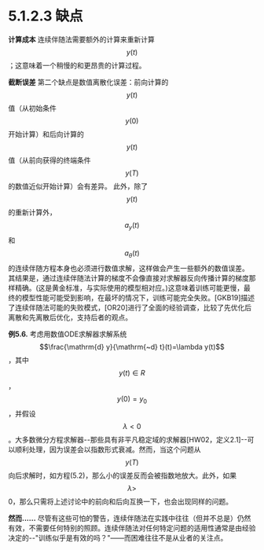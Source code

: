 # 5.1.2.3 缺点

**计算成本**  连续伴随法需要额外的计算来重新计算$$y(t)$$；这意味着一个稍慢的和更昂贵的计算过程。

**截断误差**  第二个缺点是数值离散化误差：前向计算的$$y(t)$$值（从初始条件$$y(0)$$开始计算）和后向计算的$$y(t)$$值（从前向获得的终端条件$$y(T)$$的数值近似开始计算）会有差异。 此外，除了$$y(t)$$的重新计算外，$$a_y(t)$$和$$a_\theta(t)$$的连续伴随方程本身也必须进行数值求解，这样做会产生一些额外的数值误差。 其结果是，通过连续伴随法计算的梯度不会像直接对求解器反向传播计算的梯度那样精确。(这是黄金标准，与实际使用的模型相对应。)这意味着训练可能更慢，最终的模型性能可能受到影响，在最坏的情况下，训练可能完全失败。\[GKB19]描述了连续伴随法可能的失败模式，\[OR20]进行了全面的经验调查，比较了先优化后离散和先离散后优化，支持后者的观点。

**例5.6.**  考虑用数值ODE求解器求解系统$$\frac{\mathrm{d} y}{\mathrm{~d} t}(t)=\lambda y(t)$$，其中$$y(t)∈R$$，$$y(0) = y_0$$，并假设$$λ<0$$。大多数微分方程求解器--那些具有非平凡稳定域的求解器\[HW02，定义2.1]--可以顺利处理，因为误差会以指数形式衰减。然而，当这个问题从$$y(T)$$向后求解时，如方程(5.2)，那么小的误差反而会被指数地放大。此外，如果$$λ>$$0，那么只需将上述讨论中的前向和后向互换一下，也会出现同样的问题。

**然而......**  尽管有这些可怕的警告，连续伴随法在实践中往往（但并不总是）仍然有效，不需要任何特别的照顾。连续伴随法对任何特定问题的适用性通常是由经验决定的--"训练似乎是有效的吗？"——而困难往往不是从业者的关注点。

